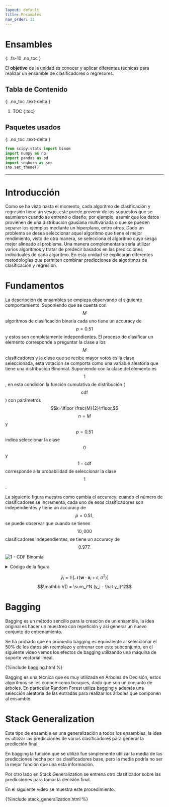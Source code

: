 ```yaml
---
layout: default
title: Ensambles
nav_order: 13
---
```


# Ensambles
{: .fs-10 .no_toc }

El **objetivo** de la unidad es conocer y aplicar diferentes técnicas para realizar un ensamble de clasificadores o regresores.

## Tabla de Contenido
{: .no_toc .text-delta }

1. TOC
{:toc}

## Paquetes usados
{: .no_toc .text-delta }
```python
from scipy.stats import binom
import numpy as np
import pandas as pd
import seaborn as sns
sns.set_theme()
```

---

# Introducción

Como se ha visto hasta el momento, cada algoritmo de clasificación y regresión tiene un sesgo, este puede provenir de los supuestos que se asumieron cuando se entrenó o diseño; por ejemplo, asumir que los datos provienen de una distribución gausiana multivariada o que se pueden separar los ejemplos mediante un hiperplano, entre otros. Dado un problema se desea seleccionar aquel algoritmo que tiene el mejor rendimiento, visto de otra manera, se selecciona el algoritmo cuyo sesga mejor alineado al problema. Una manera complementaria sería utilizar varios algoritmos y tratar de predecir basados en las predicciones individuales de cada algoritmo. En esta unidad se explicarán diferentes metodologías que permiten combinar predicciones de algoritmos de clasificación y regresión. 

# Fundamentos

La descripción de ensambles se empieza observando el siguiente comportamiento. Suponiendo que se cuenta con $$M$$ algoritmos de clasificación binaria cada uno tiene un accuracy de $$p=0.51$$ y estos son completamente independientes. El proceso de clasificar un elemento corresponde a preguntar la clase a los $$M$$ clasificadores y la clase que se recibe mayor votos es la clase seleccionada, esta votación se comporta como una variable aleatoria que tiene una distribución Binomial. Suponiendo con la clase del elemento es $$1$$, en esta condición la función cumulativa de distribución ($$\textsf{cdf}$$) con 
parámetros $$k=\lfloor \frac{M}{2}\rfloor,$$ $$n=M$$ y $$p=0.51$$ 
indica seleccionar la clase $$0$$ y $$1 - \textsf{cdf}$$ corresponde a la probabilidad
de seleccionar la clase $$1$$. 

La siguiente figura muestra como cambia el accuracy, cuando el número de clasificadores se incrementa, cada uno de esos clasificadores son independientes y tiene un accuracy de $$p=0.51,$$ se puede observar que cuando se 
tienen $$10,000$$ clasificadores independientes, se tiene un accuracy de $$0.977.$$

![1 - CDF Binomial](/AprendizajeComputacional/assets/images/ensamble-binomial.png)
<details markdown="block">
  <summary>
    Código de la figura
  </summary>

```python
N = range(3, 10002, 2)
cdf_c = [1 - binom.cdf(np.floor(n / 2), n, 0.51) for n in N]
df = pd.DataFrame(dict(accuracy=cdf_c, ensamble=N))
sns.relplot(data=df, x='ensamble', y='accuracy', kind='line')
```  
</details>
<!--
plt.tight_layout()
plt.savefig('ensamble-binomial.png', dpi=300)
-->


$$\hat y_i = \mathbb E[\mathcal N(\mathbf w \cdot \mathbf x_i + \epsilon, \sigma^2)]$$
$$\mathbb V() = \sum_i^N (y_i - \hat y_i)^2$$

# Bagging

Bagging es un método sencillo para la creación de un ensamble, la idea 
original es hacer un muestreo con repetición y así generar un nuevo conjunto 
de entrenamiento. 

Se ha probado que en promedio bagging es equivalente al seleccionar el 50% de 
los datos sin reemplazo y entrenar con este subconjunto, en el siguiente 
video vemos los efectos de bagging utilizando una máquina de soporte 
vectorial lineal.

{%include bagging.html %}

Bagging es una técnica que es muy utilizada en Árboles de Decisión, estos
algoritmos se les conoce como bosques, dado que son un conjunto de árboles. 
En particular Random Forest utiliza bagging y además una selección aleatoria
de las entradas para realizar los árboles que componen al ensamble. 

# Stack Generalization

Este tipo de ensamble es una generalización a todos los ensambles, la idea es 
utilizar las predicciones de varios clasificadores para generar la predicción 
final. 

En bagging la función que se utilizó fue simplemente utilizar la media de las 
predicciones hecha por los clasificadores base, pero la media podría no ser 
la mejor función que una esta información. 

Por otro lado en Stack Generalization se entrena otro clasificador sobre las 
predicciones para tomar la decisión final. 

En el siguiente video se muestra este procedimiento. 

{%include stack_generalization.html %}